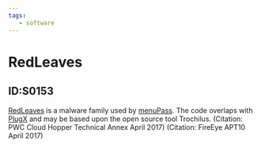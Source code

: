 ```yaml
---
tags:
   - software
---
```

# RedLeaves
## ID:S0153
[RedLeaves](/mitre/software/S0153) is a malware family used by [menuPass](/mitre/groups/G0045). The code overlaps with [PlugX](/mitre/software/S0013) and may be based upon the open source tool Trochilus. (Citation: PWC Cloud Hopper Technical Annex April 2017) (Citation: FireEye APT10 April 2017)
